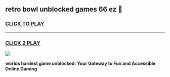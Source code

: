 
## retro bowl unblocked games 66 ez 👋
<h3>
<a href="https://premium.freeplayer.one?title=retro_bowl_unblocked_games_66_ez&ref=13F">CLICK TO PLAY</a></h3>
<hr>

<h3>
<a href="https://premium.freeplayer.one?title=retro_bowl_unblocked_games_66_ez&ref=13F">CLICK 2 PLAY</a>
  
</h3>

<a href="https://premium.freeplayer.one?title=retro_bowl_unblocked_games_66_ez&ref=12F/"><img src="https://clearcache.store/games.png"></a>


**worlds hardest game unblocked: Your Gateway to Fun and Accessible Online Gaming**
